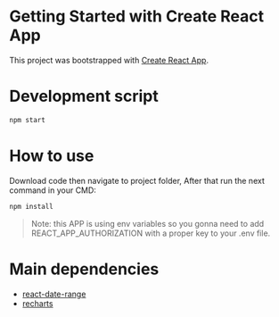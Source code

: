 # Getting Started with Create React App

This project was bootstrapped with [Create React App](https://github.com/facebook/create-react-app).

# Development script

```sh
npm start
```

# How to use

Download code then navigate to project folder, After that run the next command in your CMD:

```sh
npm install
```

> Note: this APP is using env variables so you gonna need to add REACT_APP_AUTHORIZATION with a proper key to your .env file.

# Main dependencies

- [react-date-range](https://github.com/hypeserver/react-date-range)
- [recharts](https://github.com/recharts/recharts)
